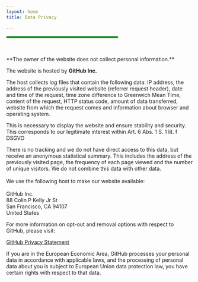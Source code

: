 ```yaml
---
layout: home
title: Data Privacy

---
```

<hr style="height: 5px; background-color: #228b22; border-radius: 2px;" width="60%" align="center">
<br><br>
**The owner of the website does not collect personal information.**

The website is hosted by **GitHub Inc.**

The host collects log files that contain the following data: 
IP address, the address of the previously visited website (referrer request header), date and time of the request, time zone difference to Greenwich Mean Time, content of the request, HTTP status code, amount of data transferred, website from which the request comes and information about browser and operating system.

This is necessary to display the website and ensure stability and security. This corresponds to our legitimate interest within Art. 6 Abs. 1 S. 1 lit. f DSGVO

There is no tracking and we do not have direct access to this data, but receive an anonymous statistical summary. This includes the address of the previously visited page, the frequency of each page viewed and the number of unique visitors. We do not combine this data with other data. <br><br>
We use the following host to make our website available: 
<br><br>
GitHub Inc. <br>
88 Colin P Kelly Jr St <br>
San Francisco, CA 94107 <br>
United States <br>

For more information on opt-out and removal options with respect to GitHub, please visit: 

<a href="https://docs.github.com/en/site-policy/privacy-policies/github-privacy-statement"> GitHub Privacy Statement </a>

If you are in the European Economic Area, GitHub processes your personal data in accordance with applicable laws, and the processing of personal data about you is subject to European Union data protection law, you have certain rights with respect to that data.



